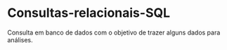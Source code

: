 # Consultas-relacionais-SQL
Consulta em banco de dados com o objetivo de trazer alguns dados para análises.
